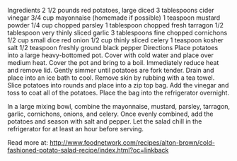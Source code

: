 Ingredients
2 1/2 pounds red potatoes, large diced
3 tablespoons cider vinegar
3/4 cup mayonnaise (homemade if possible)
1 teaspoon mustard powder
1/4 cup chopped parsley
1 tablespoon chopped fresh tarragon
1/2 tablespoon very thinly sliced garlic
3 tablespoons fine chopped cornichons
1/2 cup small dice red onion
1/2 cup thinly sliced celery
1 teaspoon kosher salt
1/2 teaspoon freshly ground black pepper
Directions
Place potatoes into a large heavy-bottomed pot. Cover with cold water and place over medium heat. Cover the pot and bring to a boil. Immediately reduce heat and remove lid. Gently simmer until potatoes are fork tender. Drain and place into an ice bath to cool. Remove skin by rubbing with a tea towel. Slice potatoes into rounds and place into a zip top bag. Add the vinegar and toss to coat all of the potatoes. Place the bag into the refrigerator overnight.

In a large mixing bowl, combine the mayonnaise, mustard, parsley, tarragon, garlic, cornichons, onions, and celery. Once evenly combined, add the potatoes and season with salt and pepper. Let the salad chill in the refrigerator for at least an hour before serving.

Read more at: http://www.foodnetwork.com/recipes/alton-brown/cold-fashioned-potato-salad-recipe/index.html?oc=linkback